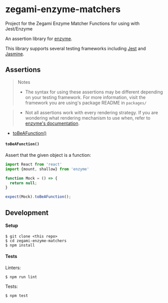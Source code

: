 # zegami-enzyme-matchers

Project for the Zegami Enzyme Matcher Functions for using with Jest/Enzyme

An assertion library for [enzyme](https://github.com/airbnb/enzyme/).

This library supports several testing frameworks including [Jest](https://github.com/facebook/jest) and [Jasmine](http://jasmine.github.io/).

## Assertions

> Notes
> * The syntax for using these assertions may be different depending on your testing framework. For more information, visit the framework you are using's package README in `packages/`

> * Not all assertions work with every rendering strategy.
>   If you are wondering what rendering mechanism to use when, refer to
>   [enzyme's documentation](https://github.com/airbnb/enzyme).

* [toBeAFunction()](#toBeAFunction)


#### `toBeAFunction()`

Assert that the given object is a function:

```js
import React from 'react'
import {mount, shallow} from 'enzyme'

function Mock = () => {
  return null;
}

expect(Mock).toBeAFunction();
```

## Development

#### Setup

```shell
$ git clone <this repo>
$ cd zegami-enzyme-matchers
$ npm install
```

#### Tests

Linters:

```shell
$ npm run lint
```

Tests:

```shell
$ npm test
